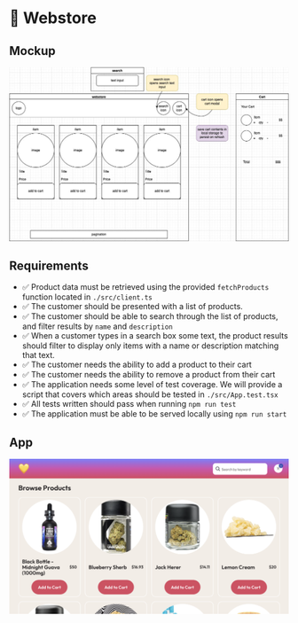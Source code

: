 # 💛 Webstore

## Mockup

![mockup of webstore](/src/assets/webstore-mockup.jpeg)

## Requirements

- ✅ Product data must be retrieved using the provided `fetchProducts` function located in `./src/client.ts`
- ✅ The customer should be presented with a list of products.
- ✅ The customer should be able to search through the list of products, and filter results by `name` and `description`
- ✅ When a customer types in a search box some text, the product results should filter to display only items with a name or description matching that text.
- ✅ The customer needs the ability to add a product to their cart
- ✅ The customer needs the ability to remove a product from their cart
- ✅ The application needs some level of test coverage. We will provide a script that covers which areas should be tested in `./src/App.test.tsx`
- ✅ All tests written should pass when running `npm run test`
- ✅ The application must be able to be served locally using `npm run start`

## App
![developed app](/src/assets/webstore-app.png)


